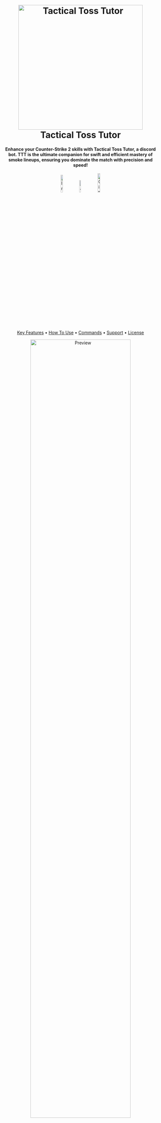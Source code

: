 

<h1 align="center">
  <br>
<img src="https://i.imgur.com/dOc0xAv.png" alt="Tactical Toss Tutor" width="400">
  <br>
  Tactical Toss Tutor  
  <br>
</h1>

<h4 align="center">Enhance your Counter-Strike 2 skills with Tactical Toss Tutor, a discord bot. TTT is the ultimate companion for swift and efficient mastery of smoke lineups, ensuring you dominate the match with precision and speed!</h4>

<p align="center">
<a href="https://discord.com/api/oauth2/authorize?client_id=1194043397451808868&permissions=125952&scope=bot"><img src="https://img.shields.io/badge/Invite-greenblue?style=for-the-badge&logo=Discord&logoColor=white" alt="Invite" width="12%"></a>
<a href="https://discord.gg/h572hfZDBh"><img src="https://img.shields.io/badge/Join-blue?style=for-the-badge&logo=Discord&logoColor=white" alt="Join" width="10%"></a>
<a href="https://github.com/bubfusion/Tactical-Toss-Tutor"><img src ="https://img.shields.io/badge/Github-white?style=for-the-badge&logo=github&logoColor=black" alt="Github" width="12.5%"></a>
</p>


<p align="center">
  <a href="#key-features">Key Features</a> •
  <a href="#how-to-use">How To Use</a> •
  <a href="#commands">Commands</a> •
  <a href="#support">Support</a> •
  <a href="#license">License</a>
  </p>
  <p align="center">
  <img src="https://github.com/bubfusion/Tactical-Toss-Tutor/blob/main/Images/Preview.gif" alt="Preview" width="80%">
</p>



## Key Features

 - Instantly get smokes for your favorite maps
 - See currently available maps
 - View all the lineups for maps
 - Easy to follow, high quality, and quick GIFs
 - 24/7 bot runtime!

## How To Use

#### Method 1:
Getting this bot in your discord is as easy as just inviting it! Below is a button you can click to add the bot to your server\
<a href="https://discord.com/api/oauth2/authorize?client_id=1194043397451808868&permissions=125952&scope=bot"><img src="https://img.shields.io/badge/Invite-greenblue?style=for-the-badge&logo=Discord&logoColor=white" alt="Invite" width="11%"></a>

#### Method 2:
If you do not have a server you can add the bot to, join the official Tactical Toss Tutor one!\
<a href="https://discord.gg/h572hfZDBh"><img src="https://img.shields.io/badge/Join-blue?style=for-the-badge&logo=Discord&logoColor=white" alt="Join" width="10%"></a>

#### Method 3:
Since this is an open source program, you can run the bot yourself! \
**Prerequisites**\
[Tactical Toss Tutor Repo](https://github.com/bubfusion/Tactical-Toss-Tutor)\
[Python 3](https://www.python.org/downloads/)\
[Discord.py](https://discordpy.readthedocs.io/en/stable/intro.html)\
[Discord Bot Account](https://discord.com/developers/docs/getting-started)\
[Discord Pretty Help](https://pypi.org/project/discord-pretty-help/)

**Installation**\
Step 1: Clone the repo\
Step 2: Create a ``config.py`` in your repo folder and add the line below\
``BOT_TOKEN = "YOUR BOT'S TOKEN HERE"``\
Step 3: Run ``bot.py``

## Commands
See available maps:\
```$maps```

View lineup for specific map:\
```$lineups <map>```

Get a GIF for a specific area you want to smoke\
```$smoke <map> <area>```

View commands\
```$help```

Invite the bot to your own server\
```$invite```

Join the official Tactical Toss Tutor\
```$join```

Link to the Tactical Toss Tutor website\
```$info```

Shows kill reward for a weapon\
```$kr <weapon>```

Shows current weapons in CS2\
```$weapons```

**More coming soon!**




## Support
Need help with the bot, have a suggestion, or don't have a server you can add the bot to? Join the discord with the button below! 

<a href="https://discord.gg/h572hfZDBh"><img src="https://img.shields.io/badge/Join-blue?style=for-the-badge&logo=Discord&logoColor=white" alt="Join" width="10%"></a>


## License

MIT

---

> GitHub: [@bubfusion](https://github.com/bubfusion)\
> Discord: Bubfusion

